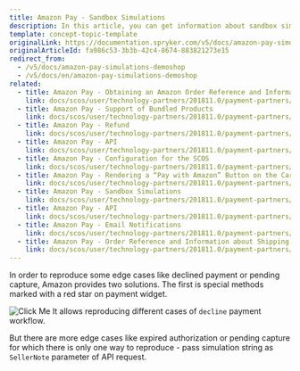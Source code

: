 ```yaml
---
title: Amazon Pay - Sandbox Simulations
description: In this article, you can get information about sandbox simulations for the Amazon Pay module in Spryker Legacy Demoshop.
template: concept-topic-template
originalLink: https://documentation.spryker.com/v5/docs/amazon-pay-simulations-demoshop
originalArticleId: fa986c53-3b3b-42c4-8674-883821273e15
redirect_from:
  - /v5/docs/amazon-pay-simulations-demoshop
  - /v5/docs/en/amazon-pay-simulations-demoshop
related:
  - title: Amazon Pay - Obtaining an Amazon Order Reference and Information About Shipping Addresses
    link: docs/scos/user/technology-partners/201811.0/payment-partners/amazon-pay/scos-integration/amazon-pay-obtaining-an-amazon-order-reference-and-information-about-shipping-addresses.html
  - title: Amazon Pay - Support of Bundled Products
    link: docs/scos/user/technology-partners/201811.0/payment-partners/amazon-pay/legacy-demoshop-integration/amazon-pay-support-of-bundled-products.html
  - title: Amazon Pay - Refund
    link: docs/scos/user/technology-partners/201811.0/payment-partners/amazon-pay/legacy-demoshop-integration/amazon-pay-refund.html
  - title: Amazon Pay - API
    link: docs/scos/user/technology-partners/201811.0/payment-partners/amazon-pay/scos-integration/amazon-pay-api.html
  - title: Amazon Pay - Configuration for the SCOS
    link: docs/scos/user/technology-partners/201811.0/payment-partners/amazon-pay/scos-integration/amazon-pay-configuration-for-the-scos.html
  - title: Amazon Pay - Rendering a “Pay with Amazon” Button on the Cart Page
    link: docs/scos/user/technology-partners/201811.0/payment-partners/amazon-pay/legacy-demoshop-integration/amazon-pay-rendering-a-pay-with-amazon-button-on-the-cart-page.html
  - title: Amazon Pay - Sandbox Simulations
    link: docs/scos/user/technology-partners/201811.0/payment-partners/amazon-pay/scos-integration/amazon-pay-sandbox-simulations.html
  - title: Amazon Pay - API
    link: docs/scos/user/technology-partners/201811.0/payment-partners/amazon-pay/legacy-demoshop-integration/amazon-pay-api.html
  - title: Amazon Pay - Email Notifications
    link: docs/scos/user/technology-partners/201811.0/payment-partners/amazon-pay/legacy-demoshop-integration/amazon-pay-email-notifications.html
  - title: Amazon Pay - Order Reference and Information about Shipping Addresses
    link: docs/scos/user/technology-partners/201811.0/payment-partners/amazon-pay/legacy-demoshop-integration/amazon-pay-order-reference-and-information-about-shipping-addresses.html
---
```


In order to reproduce some edge cases like declined payment or pending capture, Amazon provides two solutions. The first is special methods marked with a red star on payment widget.

![Click Me](https://spryker.s3.eu-central-1.amazonaws.com/docs/Technology+Partners/Payment+Partners/Amazon+Pay/amazon_payment_widget.png)
It allows reproducing different cases of `decline` payment workflow.

But there are more edge cases like expired authorization or pending capture for which there is only one way to reproduce - pass simulation string as `SellerNote` parameter of API request.
